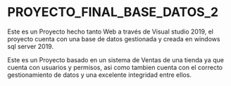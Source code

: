# PROYECTO_FINAL_BASE_DATOS_2
Este es un Proyecto hecho tanto Web a través de Visual studio 2019, el proyecto
cuenta con una base de datos gestionada y creada en windows sql server 2019.

Este es un Proyecto basado en un sistema de Ventas de una tienda ya que cuenta con 
usuarios y permisos, asi como tambien cuenta con el correcto gestionamiento de datos
y una excelente integridad entre ellos.